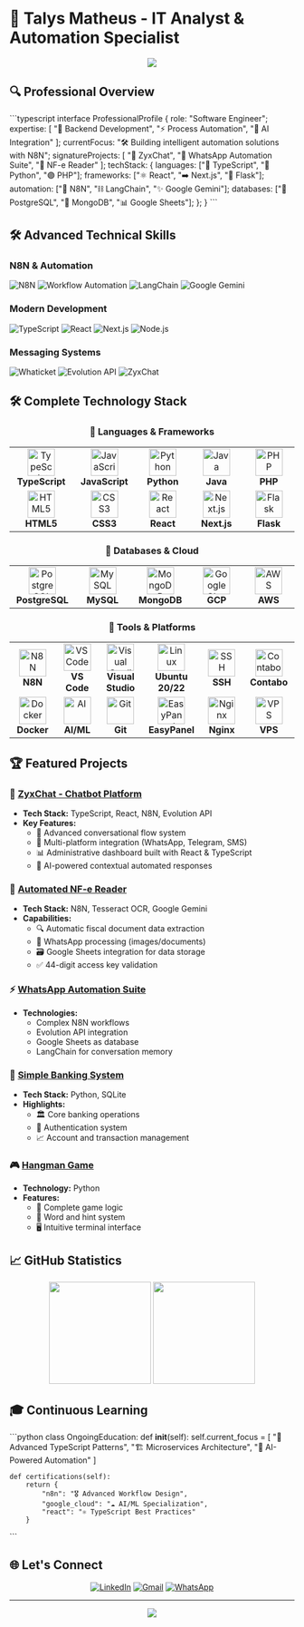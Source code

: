 # 🚀 Talys Matheus - IT Analyst & Automation Specialist

<div align="center">
  <img src="https://readme-typing-svg.herokuapp.com/?color=9745f5&size=32&center=true&vCenter=true&width=600&height=50&lines=Full-Stack+Developer;N8N+Workflow+Expert;AI+Integration+Specialist;TypeScript+Engineer" />
</div>

## 🔍 Professional Overview

\`\`\`typescript
interface ProfessionalProfile {
  role: "Software Engineer";
  expertise: [
    "🔧 Backend Development", 
    "⚡ Process Automation", 
    "🧠 AI Integration"
  ];
  currentFocus: "🛠️ Building intelligent automation solutions with N8N";
  signatureProjects: [
    "💬 ZyxChat", 
    "📱 WhatsApp Automation Suite", 
    "🧾 NF-e Reader"
  ];
  techStack: {
    languages: ["🔵 TypeScript", "🐍 Python", "🟣 PHP"];
    frameworks: ["⚛️ React", "➡️ Next.js", "🍶 Flask"];
    automation: ["🔄 N8N", "⛓️ LangChain", "✨ Google Gemini"];
    databases: ["🐘 PostgreSQL", "🍃 MongoDB", "📊 Google Sheets"];
  };
}
\`\`\`

## 🛠️ Advanced Technical Skills

### N8N & Automation
![N8N](https://img.shields.io/badge/N8N-000000?style=for-the-badge&logo=n8n&logoColor=white)
![Workflow Automation](https://img.shields.io/badge/Workflow_Automation-FF6C37?style=for-the-badge&logo=robot&logoColor=white)
![LangChain](https://img.shields.io/badge/LangChain-00ADD8?style=for-the-badge&logo=chainlink&logoColor=white)
![Google Gemini](https://img.shields.io/badge/Google_Gemini-4285F4?style=for-the-badge&logo=google&logoColor=white)

### Modern Development
![TypeScript](https://img.shields.io/badge/TypeScript-3178C6?style=for-the-badge&logo=typescript&logoColor=white)
![React](https://img.shields.io/badge/React-61DAFB?style=for-the-badge&logo=react&logoColor=black)
![Next.js](https://img.shields.io/badge/Next.js-000000?style=for-the-badge&logo=nextdotjs&logoColor=white)
![Node.js](https://img.shields.io/badge/Node.js-339933?style=for-the-badge&logo=nodedotjs&logoColor=white)

### Messaging Systems
![Whaticket](https://img.shields.io/badge/Whaticket-25D366?style=for-the-badge&logo=whatsapp&logoColor=white)
![Evolution API](https://img.shields.io/badge/Evolution_API-075E54?style=for-the-badge&logo=whatsapp&logoColor=white)
![ZyxChat](https://img.shields.io/badge/ZyxChat-FF6C37?style=for-the-badge&logo=chatbot&logoColor=white)

## 🛠️ Complete Technology Stack

<div align="center">
  
### 🔹 Languages & Frameworks
<table>
  <tr>
    <td align="center" width="110">
      <img src="https://skillicons.dev/icons?i=ts" width="48" height="48" alt="TypeScript"/>
      <br><strong>TypeScript</strong>
    </td>
    <td align="center" width="110">
      <img src="https://skillicons.dev/icons?i=js" width="48" height="48" alt="JavaScript"/>
      <br><strong>JavaScript</strong>
    </td>
    <td align="center" width="110">
      <img src="https://skillicons.dev/icons?i=py" width="48" height="48" alt="Python"/>
      <br><strong>Python</strong>
    </td>
    <td align="center" width="110">
      <img src="https://skillicons.dev/icons?i=java" width="48" height="48" alt="Java"/>
      <br><strong>Java</strong>
    </td>
    <td align="center" width="110">
      <img src="https://skillicons.dev/icons?i=php" width="48" height="48" alt="PHP"/>
      <br><strong>PHP</strong>
    </td>
  </tr>
  <tr>
    <td align="center" width="110">
      <img src="https://skillicons.dev/icons?i=html" width="48" height="48" alt="HTML5"/>
      <br><strong>HTML5</strong>
    </td>
    <td align="center" width="110">
      <img src="https://skillicons.dev/icons?i=css" width="48" height="48" alt="CSS3"/>
      <br><strong>CSS3</strong>
    </td>
    <td align="center" width="110">
      <img src="https://skillicons.dev/icons?i=react" width="48" height="48" alt="React"/>
      <br><strong>React</strong>
    </td>
    <td align="center" width="110">
      <img src="https://skillicons.dev/icons?i=nextjs" width="48" height="48" alt="Next.js"/>
      <br><strong>Next.js</strong>
    </td>
    <td align="center" width="110">
      <img src="https://skillicons.dev/icons?i=flask" width="48" height="48" alt="Flask"/>
      <br><strong>Flask</strong>
    </td>
  </tr>
</table>

### 🔹 Databases & Cloud
<table>
  <tr>
    <td align="center" width="110">
      <img src="https://skillicons.dev/icons?i=postgres" width="48" height="48" alt="PostgreSQL"/>
      <br><strong>PostgreSQL</strong>
    </td>
    <td align="center" width="110">
      <img src="https://skillicons.dev/icons?i=mysql" width="48" height="48" alt="MySQL"/>
      <br><strong>MySQL</strong>
    </td>
    <td align="center" width="110">
      <img src="https://skillicons.dev/icons?i=mongodb" width="48" height="48" alt="MongoDB"/>
      <br><strong>MongoDB</strong>
    </td>
    <td align="center" width="110">
      <img src="https://skillicons.dev/icons?i=googlecloud" width="48" height="48" alt="Google Cloud"/>
      <br><strong>GCP</strong>
    </td>
    <td align="center" width="110">
      <img src="https://skillicons.dev/icons?i=aws" width="48" height="48" alt="AWS"/>
      <br><strong>AWS</strong>
    </td>
  </tr>
</table>

### 🔹 Tools & Platforms
<table>
  <tr>
    <td align="center" width="110">
      <img src="https://cdn.jsdelivr.net/gh/homarr-labs/dashboard-icons/png/n8n.png" width="48" height="48" alt="N8N"/>
      <br><strong>N8N</strong>
    </td>
    <td align="center" width="110">
      <img src="https://skillicons.dev/icons?i=vscode" width="48" height="48" alt="VSCode"/>
      <br><strong>VS Code</strong>
    </td>
    <td align="center" width="110">
      <img src="https://skillicons.dev/icons?i=visualstudio" width="48" height="48" alt="Visual Studio"/>
      <br><strong>Visual Studio</strong>
    </td>
    <td align="center" width="110">
      <img src="https://skillicons.dev/icons?i=linux" width="48" height="48" alt="Linux"/>
      <br><strong>Ubuntu 20/22</strong>
    </td>
    <td align="center" width="110">
      <img src="https://img.icons8.com/fluency/48/ssh.png" width="48" height="48" alt="SSH"/>
      <br><strong>SSH</strong>
    </td>
    <td align="center" width="110">
      <img src="https://cdn.jsdelivr.net/gh/homarr-labs/dashboard-icons/png/contabo.png" width="48" height="48" alt="Contabo"/>
      <br><strong>Contabo</strong>
    </td>
  </tr>
  <tr>
    <td align="center" width="110">
      <img src="https://skillicons.dev/icons?i=docker" width="48" height="48" alt="Docker"/>
      <br><strong>Docker</strong>
    </td>
    <td align="center" width="110">
      <img src="https://skillicons.dev/icons?i=ai" width="48" height="48" alt="AI"/>
      <br><strong>AI/ML</strong>
    </td>
    <td align="center" width="110">
      <img src="https://skillicons.dev/icons?i=git" width="48" height="48" alt="Git"/>
      <br><strong>Git</strong>
    </td>
    <td align="center" width="110">
      <img src="https://lifeincloud.com/wp-content/uploads/2024/10/app-easypanel.svg" width="48" height="48" alt="EasyPanel"/>
      <br><strong>EasyPanel</strong>
    </td>
    <td align="center" width="110">
      <img src="https://cdn.jsdelivr.net/gh/homarr-labs/dashboard-icons/png/nginx.png" width="48" height="48" alt="Nginx"/>
      <br><strong>Nginx</strong>
    </td>
    <td align="center" width="110">
      <img src="https://img.icons8.com/fluency/48/virtual-machine2.png" width="48" height="48" alt="VPS"/>
      <br><strong>VPS</strong>
    </td>
  </tr>
</table>

</div>

## 🏆 Featured Projects

### 💬 [ZyxChat - Chatbot Platform](https://github.com/Tcordeir0/ZyxChat)
- **Tech Stack:** TypeScript, React, N8N, Evolution API
- **Key Features:**
  - 🚀 Advanced conversational flow system
  - 🔄 Multi-platform integration (WhatsApp, Telegram, SMS)
  - 📊 Administrative dashboard built with React & TypeScript
  - 🤖 AI-powered contextual automated responses

### 📄 [Automated NF-e Reader](https://github.com/Tcordeir0/Leitor-de-NF)
- **Tech Stack:** N8N, Tesseract OCR, Google Gemini
- **Capabilities:**
  - 🔍 Automatic fiscal document data extraction
  - 📱 WhatsApp processing (images/documents)
  - 🗃️ Google Sheets integration for data storage
  - ✅ 44-digit access key validation

### ⚡ [WhatsApp Automation Suite](https://github.com/Tcordeir0/WhatsApp-Automation)
- **Technologies:** 
  - Complex N8N workflows
  - Evolution API integration
  - Google Sheets as database
  - LangChain for conversation memory

### 🏦 [Simple Banking System](https://github.com/Tcordeir0/Sistema-Bancario)
- **Tech Stack:** Python, SQLite
- **Highlights:**
  - 🏛️ Core banking operations
  - 🔐 Authentication system
  - 📈 Account and transaction management

### 🎮 [Hangman Game](https://github.com/Tcordeir0/Jogo-da-Forca)
- **Technology:** Python
- **Features:**
  - 🎯 Complete game logic
  - 📖 Word and hint system
  - 🖥️ Intuitive terminal interface

## 📈 GitHub Statistics

<div align="center">
  <img height="180em" src="https://github-readme-stats.vercel.app/api?username=Tcordeir0&show_icons=true&theme=tokyonight&include_all_commits=true&count_private=true"/>
  <img height="180em" src="https://github-readme-stats.vercel.app/api/top-langs/?username=Tcordeir0&layout=compact&langs_count=7&theme=tokyonight"/>
</div>

## 🎓 Continuous Learning

\`\`\`python
class OngoingEducation:
    def __init__(self):
        self.current_focus = [
            "📘 Advanced TypeScript Patterns",
            "🏗️ Microservices Architecture",
            "🤖 AI-Powered Automation"
        ]
        
    def certifications(self):
        return {
            "n8n": "🎖️ Advanced Workflow Design",
            "google_cloud": "☁️ AI/ML Specialization",
            "react": "⚛️ TypeScript Best Practices"
        }
\`\`\`

## 🌐 Let's Connect

<div align="center">

[![LinkedIn](https://img.shields.io/badge/LinkedIn-0077B5?style=for-the-badge&logo=linkedin&logoColor=white)](https://www.linkedin.com/in/talys-matheus-c-silva-b04aa42a7/)
[![Gmail](https://img.shields.io/badge/Gmail-D14836?style=for-the-badge&logo=gmail&logoColor=white)](mailto:talysmatheus12@gmail.com)
[![WhatsApp](https://img.shields.io/badge/WhatsApp-25D366?style=for-the-badge&logo=whatsapp&logoColor=white)](https://wa.me/5564999727955)

</div>

---

<div align="center">
  <img src="https://komarev.com/ghpvc/?username=Tcordeir0&color=blueviolet&style=flat-square&label=Profile+Views"/>
</div>
